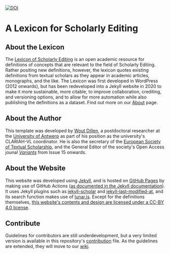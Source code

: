 [![DOI](https://zenodo.org/badge/DOI/10.5281/zenodo.4008433.svg)](https://doi.org/10.5281/zenodo.4008433)
# A Lexicon for Scholarly Editing
## About the Lexicon

The [Lexicon of Scholarly Editing](https://woutdln.github.io/lexicon-scholarly-editing/) is an open academic resource for definitions of concepts that are relevant to the field of Scholarly Editing. Rather positing new definitions, however, the lexicon quotes existing definitions from textual scholars as they appear in academic articles, monographs, and the like. The Lexicon was first developed in WordPress (2012 onwards), but has been redeveloped into a Jekyll website in 2020 to make it more sustainable, more citable, to improve collaboration, crediting, and versioning options, and to allow for more automation while also publishing the definitions as a dataset. Find out more on our [About](https://woutdln.github.io/lexicon-scholarly-editing/about.html) page.

## About the Author

This template was developed by [Wout Dillen](https://github.com/WoutDLN), a postdoctoral researcher at the [University of Antwerp](https://uantwerpen.be) as part of his position as the university's CLARIAH-VL coordinator. He is also the secretary of the [European Society of Textual Scholarship](https://textualscholarship.eu/), and the General Editor of the society's Open Access jounal [_Variants_](https://journals.openedition.org/variants/) from Issue 15 onwards. 

## About the Website

This website was developed using [Jekyll](https://jekyllrb.com/), and is hosted on [GitHub Pages](https://pages.github.com/) by making use of GitHub Actions ([as documented in the Jekyll documentation](https://jekyllrb.com/docs/continuous-integration/github-actions/)). It uses Jekyll plugins such as [jekyll-scholar](https://github.com/inukshuk/jekyll-scholar) and [jekyll-last-modified-at](https://github.com/gjtorikian/jekyll-last-modified-at), and its search function makes use of [lunar.js](https://lunrjs.com/). Except for the definitions themselves, [this website's contents and design are licensed under a CC-BY 4.0 license](https://woutdln.github.io/lexicon-scholarly-editing/copyright.html).

## Contribute

Guidelines for contributors are still underdevelopment, but a very limited version is available in this repository's [contribution](https://github.com/WoutDLN/lexicon-scholarly-editing/blob/master/CONTRIBUTING.md) file. As the guidelines are extended, they will move to our [wiki](https://github.com/WoutDLN/lexicon-scholarly-editing/wiki).

